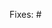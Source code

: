 <!-- Please follow the guildeline - https://github.com/atlasmap/atlasmap/wiki/AtlasMap-Developer-Memo -->
Fixes: #

